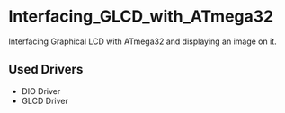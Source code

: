 # Interfacing_GLCD_with_ATmega32
Interfacing Graphical LCD with ATmega32 and displaying an image on it.

## Used Drivers
* DIO Driver
* GLCD Driver

